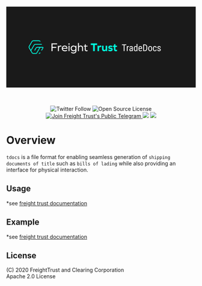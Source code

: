 <p align="center">
<img src="https://raw.githubusercontent.com/freight-trust/branding/master/static/gh_card-tradedocs.png">
</p>
<br>
<!-- Badges Start -->
<p align="center">
<img alt="Twitter Follow" src="https://img.shields.io/twitter/follow/freighttrustnet?label=%40FreightTrustNet&style=social">
<img alt="Open Source License" src="https://img.shields.io/github/license/freight-trust/tradedocs?label=tradedocs&logo=freight-trust">
 <a href="https://t.me/freighttrust">
         <img alt="Join Freight Trust's Public Telegram" src="https://img.shields.io/badge/telegram-%40freighttrust-blue">
      </a>
<img src="https://img.shields.io/github/license/freight-trust/tradedocs?label=tradedocs&logo=freight-trust">
<img src="https://img.shields.io/github/package-json/keywords/freight-trust/tdocs">
</p>
<!-- Badges End -->

# Overview

`tdocs` is a file format for enabling seamless generation of
`shipping documents of title` such as `bills of lading` while also providing an
interface for physical interaction.

## Usage

\*see [freight trust documentation](https://ft-docs.netlify.app)

## Example

\*see [freight trust documentation](https://ft-docs.netlify.app)

## License

(C) 2020 FreightTrust and Clearing Corporation <br> Apache 2.0 License
